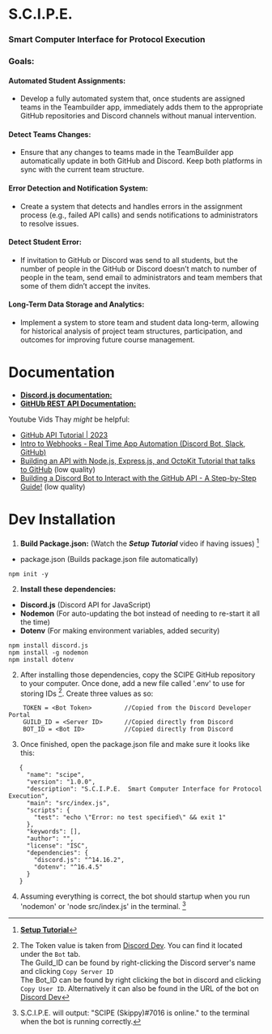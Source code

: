 # S.C.I.P.E.  
### Smart Computer Interface for Protocol Execution    
  
  
  
### Goals:  
#### Automated Student Assignments:  
* Develop a fully automated system that, once students are assigned teams in the Teambuilder app, immediately adds them to the appropriate GitHub repositories and Discord channels without manual intervention.  
 
#### Detect Teams Changes:  
* Ensure that any changes to teams made in the TeamBuilder app automatically update in both GitHub and Discord. Keep both platforms in sync with the current team structure.  

#### Error Detection and Notification System:   
* Create a system that detects and handles errors in the assignment process (e.g., failed API calls) and sends notifications to administrators to resolve issues.  

#### Detect Student Error:   
* If invitation to GitHub or Discord was send to all students, but the number of people in the GitHub or Discord doesn’t match to number of people in the team, send email to administrators and team members that some of them didn’t accept the invites.   

#### Long-Term Data Storage and Analytics:   
* Implement a system to store team and student data long-term, allowing for historical analysis of project team structures, participation, and outcomes for improving future course management.   

# Documentation  
- [**Discord.js documentation:**](https://discord.js.org/)
- [**GitHUb REST API Documentation:**](https://docs.github.com/en/rest?apiVersion=2022-11-28)  

Youtube Vids Thay _might_ be helpful:
- [GitHub API Tutorial | 2023](https://www.youtube.com/watch?v=-kFyPaHNgXo)  
- [Intro to Webhooks - Real Time App Automation (Discord Bot, Slack, GitHub)](https://youtu.be/c6d7lfvziRY?si=jgClodcd5T3ZjLhI)  
- [Building an API with Node.js, Express.js, and OctoKit Tutorial that talks to GitHub](https://youtu.be/1S4CbFlOVF4?si=Gf0WGR37PcV9jz9l) (low quality)  
- [Building a Discord Bot to Interact with the GitHub API - A Step-by-Step Guide!](https://youtu.be/1CuXR7NoynI?si=kIiYq5mCn4TjTGwI) (low quality)  


# Dev Installation
1) **Build Package.json:** (Watch the **_Setup Tutorial_** video if having issues) [^1]
- package.json (Builds package.json file automatically) 
```
npm init -y
```

2) **Install these dependencies:**
- **Discord.js** (Discord API for JavaScript)
- **Nodemon** (For auto-updating the bot instead of needing to re-start it all the time) 
- **Dotenv** (For making environment variables, added security)
```
npm install discord.js
npm install -g nodemon
npm install dotenv
```

2) After installing those dependencies, copy the SCIPE GitHub repository to your computer. Once done, add a new file called '.env' to use for storing IDs [^2]. Create three values as so:

```
    TOKEN = <Bot Token>         //Copied from the Discord Developer Portal
    GUILD_ID = <Server ID>      //Copied directly from Discord
    BOT_ID = <Bot ID>           //Copied directly from Discord
```

3) Once finished, open the package.json file and make sure it looks like this: 

```
   {
     "name": "scipe",
     "version": "1.0.0",
     "description": "S.C.I.P.E.  Smart Computer Interface for Protocol Execution",
     "main": "src/index.js",
     "scripts": {
       "test": "echo \"Error: no test specified\" && exit 1"
     },
     "keywords": [],
     "author": "",
     "license": "ISC",
     "dependencies": {
       "discord.js": "^14.16.2",
       "dotenv": "^16.4.5"
     }
   }
```

4) Assuming everything is correct, the bot should startup when you run 'nodemon' or 'node src/index.js' in the terminal. [^3] 

[^1]: [**Setup Tutorial**](https://www.youtube.com/watch?v=KZ3tIGHU314) 
[^2]: The Token value is taken from [Discord Dev](https://discord.com/developers/applications). You can find it located under the `Bot` tab.  
The Guild_ID can be found by right-clicking the Discord server's name and clicking `Copy Server ID`  
The Bot_ID can be found by right clicking the bot in discord and clicking `Copy User ID`. Alternatively it can also be found in the URL of the bot on [Discord Dev](https://discord.com/developers/applications)

[^3]: S.C.I.P.E. will output: "SCIPE (Skippy)#7016 is online." to the terminal when the bot is running correctly.
